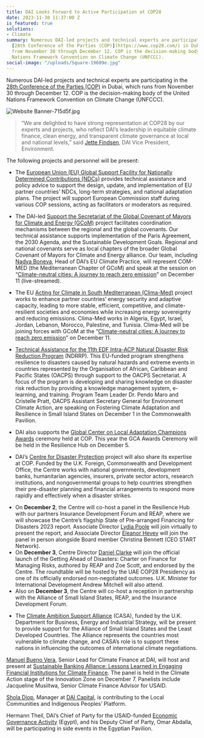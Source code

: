 ```yaml
---
title: DAI Looks Forward to Active Participation at COP28
date: 2023-11-30 11:37:00 Z
is_featured: true
solutions:
- Climate
summary: Numerous DAI-led projects and technical experts are participating in the
  [28th Conference of the Parties (COP)](https://www.cop28.com/) in Dubai, which runs
  from November 30 through December 12. COP is the decision-making body of the United
  Nations Framework Convention on Climate Change (UNFCCC).
social-image: "/uploads/Square-19609e.jpg"
---
```


Numerous DAI-led projects and technical experts are participating in the [28th Conference of the Parties (COP)](https://www.cop28.com/) in Dubai, which runs from November 30 through December 12. COP is the decision-making body of the United Nations Framework Convention on Climate Change (UNFCCC).

![Website Banner-715d5f.jpg](/uploads/Website%20Banner-715d5f.jpg)

<!--more-->

> “We are delighted to have strong representation at COP28 by our experts and projects, who reflect DAI’s leadership in equitable climate finance, clean energy, and transparent climate governance at local and national levels,” said [Jette Findsen](https://www.dai.com/who-we-are/our-team/jette-findsen), DAI Vice President, Environment.

The following projects and personnel will be present:

* The [European Union (EU) Global Support Facility for Nationally Determined Contributions (NDCs)](https://www.dai.com/our-work/projects/worldwide-eu-global-support-facility-for-nationally-determined-contributions-ndcs) provides technical assistance and policy advice to support the design, update, and implementation of EU partner countries’ NDCs, long-term strategies, and national adaptation plans. The project will support European Commission staff during various COP sessions, acting as facilitators or moderators as required. 

* The DAI-led [Support the Secretariat of the Global Covenant of Mayors for Climate and Energy (GCoM)](https://www.dai.com/our-work/projects/support-the-secretariat-of-the-global-covenant-of-mayors-for-climate-and-energy) project facilitates coordination mechanisms between the regional and the global covenants. Our technical assistance supports implementation of the Paris Agreement, the 2030 Agenda, and the Sustainable Development Goals. Regional and national covenants serve as local chapters of the broader Global Covenant of Mayors for Climate and Energy alliance. Our team, including [Nadya Boneva](https://www.dai.com/who-we-are/our-team/nadya-boneva), Head of DAI’s EU Climate Practice, will represent COM-MED (the Mediterranean Chapter of GCoM) and speak at the session on “[Climate-neutral cities: A journey to reach zero emission](https://www.cop28eusideevents.eu/e/programme?session=1837504&i=aOtfo30Eo44OQY5XuW0973mHlIxDPisV)” on December 11 (live-streamed).

* The EU [Acting for Climate in South Mediterranean (Clima-Med)](https://www.dai.com/our-work/projects/regional-eu-for-climate-action-in-the-european-neighbourhood-instrument-eni-southern-neighbourhood) project works to enhance partner countries’ energy security and adaptive capacity, leading to more stable, efficient, competitive, and climate-resilient societies and economies while increasing energy sovereignty and reducing emissions. Clima-Med works in Algeria, Egypt, Israel, Jordan, Lebanon, Morocco, Palestine, and Tunisia. Clima-Med will be joining forces with GCoM at the “[Climate-neutral cities: A journey to reach zero emission](https://www.cop28eusideevents.eu/e/programme?session=1837504&i=aOtfo30Eo44OQY5XuW0973mHlIxDPisV)” on December 11. 
* [Technical Assistance for the 11th EDF Intra-ACP Natural Disaster Risk Reduction Program](https://www.dai.com/our-work/projects/worldwide-african-caribbean-and-pacific-technical-assistance-for-the-11th-edf-intra-acp-natural-disaster-risk-reduction-programme) (NDRRP). This EU-funded program strengthens resilience to disasters caused by natural hazards and extreme events in countries represented by the Organisation of African, Caribbean and Pacific States (OACPS) through support to the OACPS Secretariat. A focus of the program is developing and sharing knowledge on disaster risk reduction by providing a knowledge management system, e-learning, and training. Program Team Leader Dr. Pendo Maro and Cristelle Pratt, OACPS Assistant Secretary General for Environment Climate Action, are speaking on Fostering Climate Adaptation and Resilience in Small Island States on December 1 in the Commonwealth Pavilion.

* DAI also supports the [Global Center on Local Adaptation Champions Awards](https://www.dai.com/our-work/projects/worldwide-gca-local-adaptation-champions-awards) ceremony held at COP. This year the GCA Awards Ceremony will be held in the Resilience Hub on December 5.

* DAI’s [Centre for Disaster Protection](https://www.dai.com/our-work/projects/worldwide-centre-for-disaster-protection) project will also share its expertise at COP. Funded by the U.K. Foreign, Commonwealth and Development Office, the Centre works with national governments, development banks, humanitarian agencies, insurers, private sector actors, research institutions, and nongovernmental groups to help countries strengthen their pre-disaster planning and financial arrangements to respond more rapidly and effectively when a disaster strikes.

<aside>
  <ul>
    <li>On <strong>December 2</strong>, the Centre will co-host a panel in the Resilience Hub with our partners Insurance Development Forum and REAP, where we will showcase the Centre’s flagship State of Pre-arranged Financing for Disasters 2023 report. Associate Director <a href="https://www.disasterprotection.org/lydia-poole">Lydia Poole</a> will join virtually to present the report, and Associate Director <a href="https://www.disasterprotection.org/eleanor-hevey">Eleanor Hevey</a> will join the panel in person alongside Board member Christina Bennett (CEO START Network). </li>
    <li>On <strong>December 3</strong>, Centre Director <a href="https://www.disasterprotection.org/daniel-clarke">Daniel Clarke</a> will join the official launch of the Getting Ahead of Disasters: Charter on Finance for Managing Risks, authored by REAP and Zoe Scott, and endorsed by the Centre. The roundtable will be hosted by the UAE COP28 Presidency as one of its officially endorsed non-negotiated outcomes. U.K. Minister for International Development Andrew Mitchell will also attend.</li>
    <li>Also on <strong>December 3</strong>, the Centre will co-host a reception in partnership with the Alliance of Small Island States, REAP, and the Insurance Development Forum. </li>
  </ul>
</aside>

* The [Climate Ambition Support Alliance](https://www.linkedin.com/company/climate-ambition-support-alliance/) (CASA), funded by the U.K. Department for Business, Energy and Industrial Strategy, will be present to provide support for the Alliance of Small Island States and the Least Developed Countries. The Alliance represents the countries most vulnerable to climate change, and CASA’s role is to support these nations in influencing the outcomes of international climate negotiations. 

[Manuel Bueno Vera](https://www.dai.com/who-we-are/our-team/manuel-bueno), Senior Lead for Climate Finance at DAI, will host and present at [Sustainable Banking Alliance: Lessons Learned in Engaging Financial Institutions for Climate Finance](https://www.cop-28.org/climate-action-innovation-zone/sustainable-banking-alliance-lessons-learned-engaging-financial-institutions-climate-finance?&filters.event-2=Climate%20Action%20Stage&searchgroup=libraryentry-climate-action-innovation-zone). The panel is held in the Climate Action stage of the Innovation Zone on December 7. Panelists include Jacqueline Musiitwa, Senior Climate Finance Advisor for USAID.

[Shola Diop](https://www.linkedin.com/in/shola-diop-86988a144/?originalSubdomain=au), Manager at [DAI Capital](https://www.dai.com/our-work/solutions/dai-capital), is contributing to the Local Communities and Indigenous Peoples’ Platform.

Hermann Theil, DAI’s Chief of Party for the USAID-funded [Economic Governance Activity](https://www.dai.com/our-work/projects/egypt-economic-governance-activity-ega) (Egypt), and his Deputy Chief of Party, Omar Abdalla, will be participating in side events in the Egyptian Pavilion.

